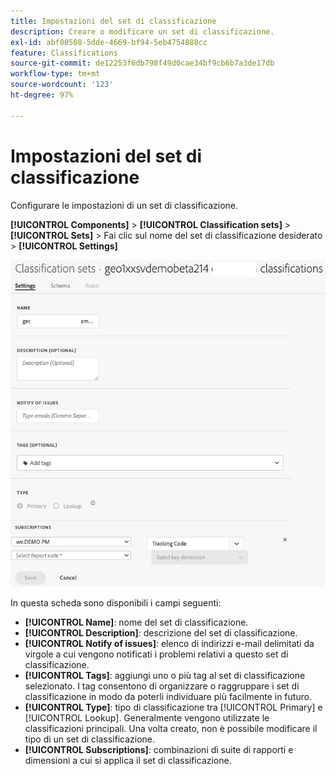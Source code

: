 ```yaml
---
title: Impostazioni del set di classificazione
description: Creare o modificare un set di classificazione.
exl-id: abf00508-5dde-4669-bf94-5eb4754888cc
feature: Classifications
source-git-commit: de12253f6db798f49d0cae34bf9cb6b7a3de17db
workflow-type: tm+mt
source-wordcount: '123'
ht-degree: 97%

---
```


# Impostazioni del set di classificazione

Configurare le impostazioni di un set di classificazione.

**[!UICONTROL Components]** > **[!UICONTROL Classification sets]** > **[!UICONTROL Sets]** > Fai clic sul nome del set di classificazione desiderato > **[!UICONTROL Settings]**

![impostazioni set di classificazione](../../assets/classification-set-settings.png)

In questa scheda sono disponibili i campi seguenti:

* **[!UICONTROL Name]**: nome del set di classificazione.
* **[!UICONTROL Description]**: descrizione del set di classificazione.
* **[!UICONTROL Notify of issues]**: elenco di indirizzi e-mail delimitati da virgole a cui vengono notificati i problemi relativi a questo set di classificazione.
* **[!UICONTROL Tags]**: aggiungi uno o più tag al set di classificazione selezionato. I tag consentono di organizzare o raggruppare i set di classificazione in modo da poterli individuare più facilmente in futuro.
* **[!UICONTROL Type]**: tipo di classificazione tra [!UICONTROL Primary] e [!UICONTROL Lookup]. Generalmente vengono utilizzate le classificazioni principali. Una volta creato, non è possibile modificare il tipo di un set di classificazione.
* **[!UICONTROL Subscriptions]**: combinazioni di suite di rapporti e dimensioni a cui si applica il set di classificazione.
